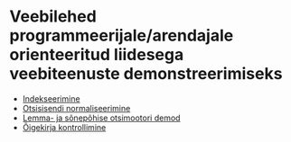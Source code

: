 # Veebilehed programmeerijale/arendajale orienteeritud liidesega veebiteenuste demonstreerimiseks

* [Indekseerimine](https://github.com/estnltk/smart-search/tree/main/wp/wp_indekseerija)
* [Otsisisendi normaliseerimine](https://github.com/estnltk/smart-search/tree/main/wp/wp_indekseerija)
* [Lemma- ja sõnepõhise otsimootori demod](https://github.com/estnltk/smart-search/tree/main/wp/wp_otsing)
* [Õigekirja kontrollimine](https://github.com/estnltk/smart-search/blob/main/wp/wp_speller/README.md)

